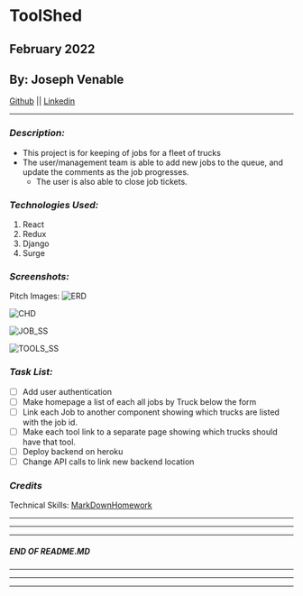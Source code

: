 # ToolShed
## February 2022
## By: Joseph Venable
[Github](https://github.com/JJVenable) ||
[Linkedin](https://www.linkedin.com/in/jjvenable/)
***

### ***Description:***
* This project is for keeping of jobs for a fleet of trucks
* The user/management team is able to add new jobs to the queue, and update the comments as the job progresses.
  * The user is also able to close job tickets.

### ***Technologies Used:***
1. React
2. Redux
3. Django
4. Surge

### ***Screenshots:***


Pitch Images:
![ERD](https://i.imgur.com/6fF2z6E.png)

![CHD](https://i.imgur.com/6GzbAgP.png)

![JOB_SS](https://i.imgur.com/vnUQEjI.png)

![TOOLS_SS](https://i.imgur.com/7HVJfzb.png)

### ***Task List:***
- [ ] Add user authentication
- [ ] Make homepage a list of each all jobs by Truck below the form
- [ ] Link each Job to another component showing which trucks are listed with the job id.
- [ ] Make each tool link to a separate page showing which trucks should have that tool.
- [ ] Deploy backend on heroku
-   [ ] Change API calls to link new backend location 

### ***Credits***

Technical Skills:
[MarkDownHomework](https://github.com/JJVenable/u1_hw_markdown)


---
---
---
#####  END OF README.MD
---
---
---
